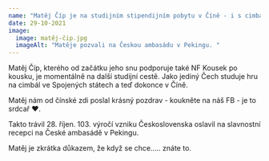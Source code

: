 ```yaml
---
name: "Matěj Číp je na studijním stipendijním pobytu v Číně - i s cimbálem "
date: 29-10-2021
image:
  image: matěj-čip.jpg
  imageAlt: "Matěje pozvali na Českou ambasádu v Pekingu. "
---
```

Matěj Číp, kterého od začátku jeho snu podporuje také NF Kousek po kousku, je momentálně na další studijní cestě. Jako jediný Čech studuje hru na cimbál ve Spojených státech a teď dokonce v Číně.

Matěj nám od čínské zdi poslal krásný pozdrav - koukněte na náš FB - je to srdcař ❤. 

Takto trávil 28. říjen. 103. výročí vzniku Československa oslavil na slavnostní recepci na České ambasádě v Pekingu.

Matěj je zkrátka důkazem, že když se chce..... znáte to.